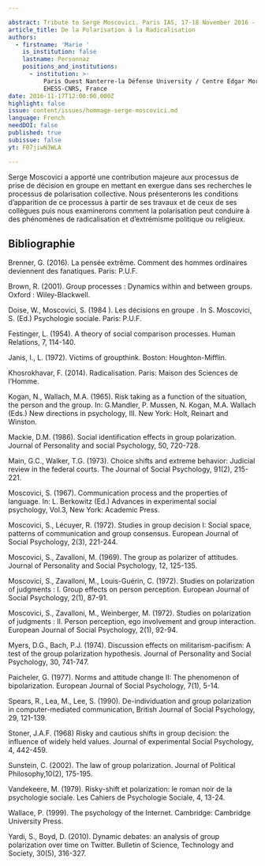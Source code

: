 ```yaml
---

abstract: Tribute to Serge Moscovici. Paris IAS, 17-18 November 2016 - Session 4
article_title: De la Polarisation à la Radicalisation
authors:
  - firstname: 'Marie '
    is_institution: false
    lastname: Personnaz
    positions_and_institutions:
      - institution: >-
          Paris Ouest Nanterre-la Défense University / Centre Edgar Morin IIAC
          EHESS-CNRS, France
date: 2016-11-17T12:00:00.000Z
highlight: false
issue: content/issues/hommage-serge-moscovici.md
language: French
needDOI: false
published: true
subissue: false
yt: F07jiwN3WLA

---
```



Serge Moscovici a apporté une contribution majeure aux processus de prise de décision en groupe en mettant  en exergue dans ses recherches le processus de polarisation collective. Nous présenterons les conditions d’apparition de ce processus à partir de ses travaux et de ceux de ses collègues puis  nous examinerons comment la polarisation peut conduire à des phénomènes de radicalisation et d’extrémisme politique ou religieux.

<Youtube yt="F07jiwN3WLA" caption="De la polarisation à la radicalisation"></Youtube>

## Bibliographie

Brenner, G. (2016). La pensée extrême. Comment des hommes ordinaires deviennent des fanatiques. Paris: P.U.F.

Brown, R. (2001). Group processes : Dynamics within and between groups. Oxford : Wiley-Blackwell. 

Doise, W., Moscovici, S. (1984 ). Les décisions en groupe . In S. Moscovici, S. (Ed.) Psychologie sociale. Paris: P.U.F. 

Festinger, L. (1954). A theory of social comparison processes. Human Relations, 7, 114-140. 

Janis, I., L. (1972). Victims of groupthink. Boston: Houghton-Mifflin.

Khosrokhavar, F. (2014). Radicalisation. Paris: Maison des Sciences de l’Homme.

Kogan, N., Wallach, M.A.  (1965). Risk taking as a function of the situation, the person and the group. In: G.Mandler, P. Mussen, N. Kogan, M.A. Wallach (Eds.) New directions in psychology, III. New York: Holt, Reinart and Winston. 

Mackie, D.M. (1986). Social identification effects in group polarization. Journal of Personality and social Psychology, 50, 720-728.

Main, G.C., Walker, T.G. (1973). Choice shifts and extreme behavior: Judicial review in the federal courts. The Journal of Social Psychology, 91(2), 215-221. 

Moscovici, S. (1967). Communication process and the properties of language.  In: L. Berkowitz (Ed.) Advances in experimental social psychology, Vol.3, New York: Academic Press.  

Moscovici, S., Lécuyer, R. (1972). Studies in group decision I: Social space, patterns of communication and group consensus. European Journal of Social Psychology, 2(3), 221-244.

Moscovici, S., Zavalloni, M. (1969). The group as polarizer of attitudes. Journal of Personality and Social Psychology, 12, 125-135.

Moscovici, S., Zavalloni, M., Louis-Guérin, C. (1972). Studies on polarization of judgments : I. Group effects on person perception. European Journal of Social Psychology, 2(1), 87-91.

Moscovici, S., Zavalloni, M., Weinberger, M. (1972). Studies on polarization of judgments : II. Person perception, ego involvement and group interaction. European Journal of Social Psychology, 2(1), 92-94.

Myers, D.G., Bach, P.J. (1974). Discussion effects on militarism-pacifism: A test of the group polarization hypothesis. Journal of Personality and Social Psychology, 30, 741-747. 

Paicheler, G. (1977). Norms and attitude change II: The phenomenon of bipolarization. European Journal of Social Psychology, 7(1), 5-14.

Spears, R., Lea, M., Lee, S. (1990). De-individuation and group polarization in computer-mediated communication, British Journal of Social Psychology, 29, 121-139.

Stoner, J.A.F. (1968) Risky and cautious shifts in group decision: the influence of widely held values. Journal of experimental Social Psychology, 4, 442-459.

Sunstein, C. (2002). The law of group polarization. Journal of Political Philosophy,10(2), 175-195.

Vandekeere, M. (1979). Risky-shift et polarization: le roman noir de la psychologie sociale. Les Cahiers de Psychologie Sociale, 4, 13-24.

Wallace, P. (1999). The psychology of the Internet. Cambridge: Cambridge University Press.

Yardi, S., Boyd, D. (2010). Dynamic debates: an analysis of group polarization over time on Twitter. Bulletin of Science, Technology and Society, 30(5), 316-327.